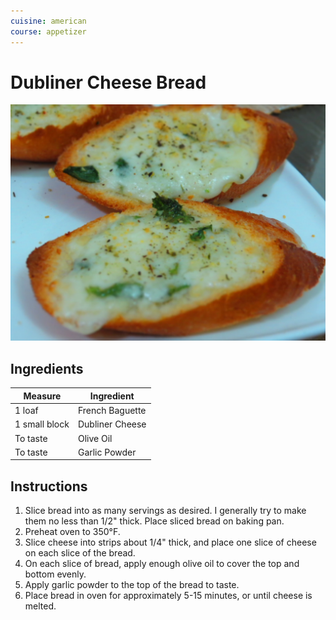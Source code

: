 ```yaml
---
cuisine: american
course: appetizer
---
```


# Dubliner Cheese Bread

![Photo](../_images/dubliner-cheese-bread.jpg)

## Ingredients

Measure|Ingredient
---|---
1 loaf|French Baguette
1 small block|Dubliner Cheese
To taste|Olive Oil
To taste|Garlic Powder

## Instructions

1. Slice bread into as many servings as desired. I generally try to make them no less than 1/2" thick. Place sliced bread on baking pan.
2. Preheat oven to 350°F.
3. Slice cheese into strips about 1/4" thick, and place one slice of cheese on each slice of the bread.
4. On each slice of bread, apply enough olive oil to cover the top and bottom evenly.
5. Apply garlic powder to the top of the bread to taste.
6. Place bread in oven for approximately 5-15 minutes, or until cheese is melted.